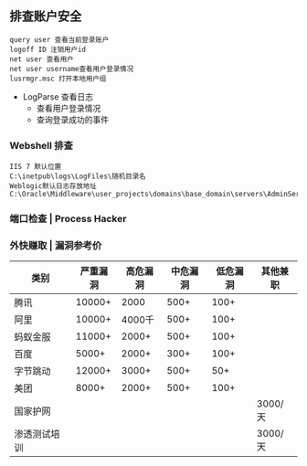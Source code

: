 ## 排查账户安全

```
query user 查看当前登录账户
logoff ID 注销用户id
net user 查看用户
net user username查看用户登录情况
lusrmgr.msc 打开本地用户组
```

* LogParse 查看日志 
  * 查看用户登录情况
  * 查询登录成功的事件 

### Webshell 排查
```
IIS 7 默认位置
C:\inetpub\logs\LogFiles\随机目录名
Weblogic默认日志存放地址
C:\Oracle\Middleware\user_projects\domains\base_domain\servers\AdminServer\logs\
```
### 端口检查 | Process Hacker

### 外快赚取 | 漏洞参考价

| 类别         | 严重漏洞 | 高危漏洞 | 中危漏洞 | 低危漏洞 | 其他兼职 |
| ------------ | -------- | -------- | -------- | -------- | -------- |
| 腾讯         | 10000+   | 2000     | 500+     | 100+     |          |
| 阿里         | 10000+   | 4000千   | 500+     | 100+     |          |
| 蚂蚁金服     | 11000+   | 2000+    | 500+     | 100+     |          |
| 百度         | 5000+    | 2000+    | 300+     | 100+     |          |
| 字节跳动     | 12000+   | 3000+    | 500+     | 50+      |          |
| 美团         | 8000+    | 2000+    | 500+     | 100+     |          |
| 国家护网     |          |          |          |          | 3000/天  |
| 渗透测试培训 |          |          |          |          | 3000/天  |